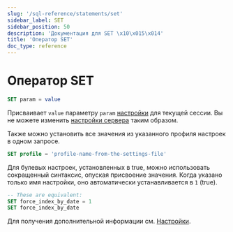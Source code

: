 ```yaml
---
slug: '/sql-reference/statements/set'
sidebar_label: SET
sidebar_position: 50
description: 'Документация для SET \x10\x015\x014'
title: 'Оператор SET'
doc_type: reference
---
```

# Оператор SET

```sql
SET param = value
```

Присваивает `value` параметру `param` [настройки](/operations/settings/overview) для текущей сессии. Вы не можете изменить [настройки сервера](../../operations/server-configuration-parameters/settings.md) таким образом.

Также можно установить все значения из указанного профиля настроек в одном запросе.

```sql
SET profile = 'profile-name-from-the-settings-file'
```

Для булевых настроек, установленных в true, можно использовать сокращенный синтаксис, опуская присвоение значения. Когда указано только имя настройки, оно автоматически устанавливается в `1` (true).

```sql
-- These are equivalent:
SET force_index_by_date = 1
SET force_index_by_date
```

Для получения дополнительной информации см. [Настройки](../../operations/settings/settings.md).